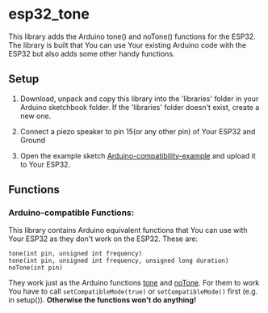 # esp32_tone 

This library adds the Arduino tone() and noTone() functions for the ESP32.
The library is built that You can use Your existing Arduino code with the ESP32 but also adds some other handy functions.

## Setup

1. Download, unpack and copy this library into the 'libraries' folder in your Arduino sketchbook folder.
   If the 'libraries' folder doesn't exist, create a new one.
   
2. Connect a piezo speaker to pin 15(or any other pin) of Your ESP32 and Ground

3. Open the example sketch [Arduino-compatibility-example](https://github.com/Redstoned/esp32_tone/blob/master/examples/Arduino-compatibility-example/Arduino-compatibility-example.ino) and upload it to Your ESP32.

## Functions

### Arduino-compatible Functions:
This library contains Arduino equivalent functions that You can use with Your ESP32 as they don't work on the ESP32. These are:
```
tone(int pin, unsigned int frequency)
tone(int pin, unsigned int frequency, unsigned long duration)
noTone(int pin)
```
They work just as the Arduino functions [tone](https://www.arduino.cc/reference/en/language/functions/advanced-io/tone/) and [noTone](https://www.arduino.cc/reference/en/language/functions/advanced-io/notone/).
For them to work You have to call `setCompatibleMode(true)` or `setCompatibleMode()` first (e.g. in setup()).
**Otherwise the functions won't do anything!**
